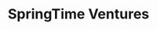 ---
layout: firm_page
title: "SpringTime Ventures"
id: "springtimeventures.com"
permalink: "/springtimeventuresspringtimeventures.com/"
website: "https://springtimeventures.com"
offices: "Boulder (United States), Denver (United States), Austin (United States), Atlanta (United States)"
investment_stages: "Pre-Seed, Seed"
portfolio_companies: "AUTOSDLVRD, AVVAY, Blue Cargo, BoltWise, Bonside, Brandzooka, Bridgefy, Chaiz, ClearJet, Conflixis, Credit Mountain, Credo, Delfina, Easy Expunctions, ElectroTempo, FloatMe, FloorFound, The Food Corridor, Fulcrum, Highwing, Hippo Manager, Impacked, iink Payments, Itiliti Health, Jeenie, Journey Foods, AaDya, Keel, Landjourney, Manatee, Mark III, Most Days, Moxey, Onward, OpenTug, Paccurate, Pomp, ProCredEx, PTO Exchange, Return Logic, Ripple Science, Rocket Dollar, Shotzr, Sondermind, TrueCoach, Under, Veho, Viviota, Work Hound, ActiveSoul, Buderflys, CarServ, Sesame, Zoro"
portfolio_link: "https://springtimeventures.com/portfolio/"
investment_markets: "Fintech, Insurtech, Healthcare, Logistics, Supply Chain, Marketplace"
founded_year: "2018"
description: "SpringTime Ventures is a seed-stage investor focusing on high-growth startups in the USA. They concentrate their funds on businesses in healthcare, fintech, logistics, and marketplaces. Their investment philosophy emphasizes early-stage backing and building strong relationships with founders."
linkedin: "https://www.linkedin.com/company/springtime-ventures"
twitter: ""
instagram: ""
team_page: ""
investor_type: "Venture Capital, Micro VC"
crunchbase: "https://www.crunchbase.com/organization/springtime-ventures"
pitchbook: "https://pitchbook.com/profiles/investor/185285-35"

# SEO Optimization
meta_title: "SpringTime Ventures - VC Firm - projectstartups.com"
meta_description: "SpringTime Ventures, SpringTime Ventures is a seed-stage investor focusing on high-growth startups in the USA. They concentrate their funds on businesses in healthcare, fi..."
meta_keywords: "SpringTime Ventures, Fintech, Insurtech, Healthcare, Logistics, Supply Chain, Marketplace, VC firm, venture capital, startup investor, projectstartups.com"
canonical_url: "https://vc.projectstartups.com/springtimeventuresspringtimeventures.com/"
---